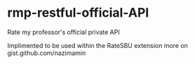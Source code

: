 # rmp-restful-official-API
Rate my professor's official private API

Implimented to be used within the RateSBU extension
more on gist.github.com/nazimamin
